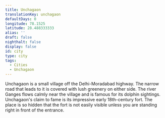 ```yaml
---
title: Unchagaon
translationKey: unchagaon
defaultDays: 0
longitude: 78.1525
latitude: 28.488333333
alias: ''
draft: false
nighthalt: false
display: false
id: city
type: city
tags:
  - Cities
  - Unchagaon
---
```

Unchagaon is a small village off the Delhi-Moradabad highway. The narrow road that leads to it is covered with lush greenery on either side. The river Ganges flows calmly near the village and is famous for its dolphin sightings. Unchagaon's claim to fame is its impressive early 18th-century fort. The place is so hidden that the fort is not easily visible unless you are standing right in front of the entrance.